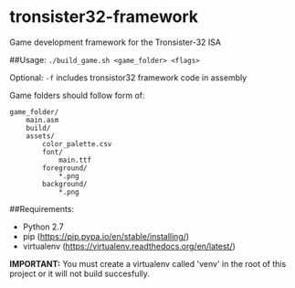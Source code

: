 # tronsister32-framework
Game development framework for the Tronsister-32 ISA

##Usage:
`./build_game.sh <game_folder> <flags>`

Optional: `-f` includes tronsistor32 framework code in assembly

Game folders should follow form of:
```
game_folder/
    main.asm
    build/
    assets/
        color_palette.csv
        font/
            main.ttf
        foreground/
            *.png
        background/
            *.png
```

##Requirements:
- Python 2.7
- pip (https://pip.pypa.io/en/stable/installing/)
- virtualenv (https://virtualenv.readthedocs.org/en/latest/)

**IMPORTANT:** You must create a virtualenv called 'venv' in the root of this project or it will not build succesfully.